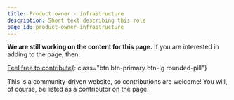 ```yaml
---
title: Product owner - infrastructure
description: Short text describing this role
page_id: product-owner-infrastructure
---
```


**We are still working on the content for this page.** If you are interested in adding to the page, then:

[Feel free to contribute](){: class="btn btn-primary btn-lg rounded-pill"}

This is a community-driven website, so contributions are welcome! You will, of course, be listed as a contributor on the page.


